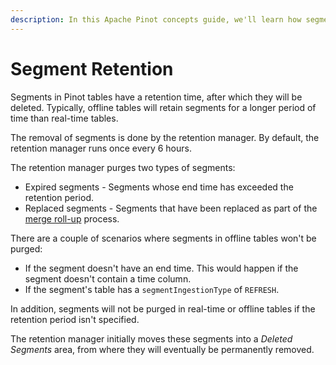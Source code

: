 ```yaml
---
description: In this Apache Pinot concepts guide, we'll learn how segment retention works.
---
```


# Segment Retention

Segments in Pinot tables have a retention time, after which they will be deleted. 
Typically, offline tables will retain segments for a longer period of time than real-time tables.

The removal of segments is done by the retention manager.
By default, the retention manager runs once every 6 hours.

The retention manager purges two types of segments:

* Expired segments - Segments whose end time has exceeded the retention period.
* Replaced segments - Segments that have been replaced as part of the [merge roll-up](../recipes/merge-small-segments.md) process.

<Callout type="info">
There are a couple of scenarios where segments in offline tables won't be purged:

* If the segment doesn't have an end time.
This would happen if the segment doesn't contain a time column.
* If the segment's table has a `segmentIngestionType` of `REFRESH`. 

In addition, segments will not be purged in real-time or offline tables if the retention period isn't specified.
</Callout>

The retention manager initially moves these segments into a _Deleted Segments_ area, from where they will eventually be permanently removed.